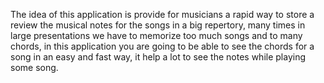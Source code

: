 The idea of this application is provide for musicians a rapid way to store a review the musical notes for the songs in a big repertory, many times in large presentations we have to memorize too much songs and to many chords, in this application you are going to be able to see the chords for a song in an easy and fast way, it help a lot to see the notes while playing some song.
